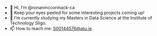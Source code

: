 - 👋 Hi, I’m @ronanmccormack-ca
- 👀 Keep your eyes peeled for some interesting projects coming up!
- 🌱 I’m currently studying my Masters in Data Science at the Institute of Technology Sligo.
- 📫 How to reach me: S00144576@atu.ie.

<!---
ronanmccormack-ca/ronanmccormack-ca is a ✨ special ✨ repository because its `README.md` (this file) appears on your GitHub profile.
You can click the Preview link to take a look at your changes.
--->
